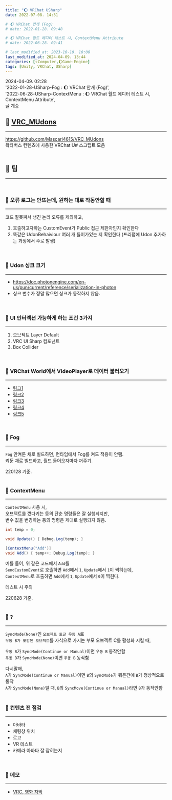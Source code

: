 ```yaml
---
title: "🌔 VRChat USharp"
date: 2022-07-08. 14:31

# 🌔 VRChat 안개 (Fog)
# date: 2022-01-28. 09:48

# 🌔 VRChat 월드 에디터 테스트 시, ContextMenu Attribute
# date: 2022-06-28. 02:41

# last_modified_at: 2023-10-10. 10:00
last_modified_at: 2024-04-09. 13:44
categories: [⭐Computer,🌔Game-Engine]
tags: [Unity, VRChat, USharp]
---
```


2024-04-09. 02:28  
'2022-01-28-USharp-Fog : 🌔 VRChat 안개 (Fog)',  
'2022-06-28-USharp-ContextMenu : 🌔 VRChat 월드 에디터 테스트 시, ContextMenu Attribute',  
글 계승  

## **💫 [VRC_MUdons](https://github.com/Mascari4615/VRC_MUdons)**

---

<https://github.com/Mascari4615/VRC_MUdons>  
왁타버스 컨텐츠에 사용한 VRChat U# 스크립트 모음  
<br>

## **💫 팁**

---
<br>

### **🫧 오류 로그는 안뜨는데, 원하는 대로 작동안할 때**

---

코드 잘못짜서 생긴 논리 오류를 제외하고,  

1. 호출하고자하는 CustomEvent가 Public 접근 제한자인지 확인한다
2. 똑같은 UdonBehaiviour 여러 개 들어가있는 지 확인한다 (프리팹에 Udon 추가하는 과정에서 주로 발생)
<br>

### **🫧 Udon 싱크 크기**

---

- <https://doc.photonengine.com/en-us/pun/current/reference/serialization-in-photon>
- 싱크 변수가 정말 많으면 싱크가 동작하지 않음.
<br>

### **🫧 UI 인터렉션 가능하게 하는 조건 3가지**

---

1. 오브젝트 Layer Default
2. VRC UI Sharp 컴포넌트
3. Box Collider
<br>

### **🫧 VRChat World에서 VideoPlayer로 데이터 불러오기**

---

- [링크1](https://feralresearch.org/lab/api-calls-from-inside-vrc/)
- [링크2](https://ask.vrchat.com/t/http-requests/1803)
- [링크3](https://github.com/Roliga/udon-video-decoder)
- [링크4](https://gitlab.com/anfaux/pixel-proxy/-/blob/main/server-node/modules/encode.js)
- [링크5](https://vrchat.com/home/launch?worldId=wrld_7508e408-ba6a-4478-b772-6af430c89286&instanceId=51500~private(usr_74fd4823-008f-4434-969c-c892e7c143e2)~region(eu)~nonce(031b2879-124f-4943-b075-2700f61ee200))
<br>

### **🫧 Fog**

---

`Fog` 안켜둔 채로 빌드하면, 런타임에서 Fog를 켜도 적용이 안됌.  
켜둔 채로 빌드하고, 월드 들어오자마자 꺼주기.  

220128 기준.  
<br>

### **🫧 ContextMenu**

---

`ContextMenu` 사용 시,  
오브젝트를 껐다키는 등의 단순 명령들은 잘 실행되지만,  
변수 값을 변경하는 등의 명령은 제대로 실행되지 않음.  

```cs
int temp = 0;

void Update() { Debug.Log(temp); }

[ContextMenu("Add")]
void Add() { temp++; Debug.Log(temp); }
```

예를 들어, 위 같은 코드에서 `Add`를  
`SendCustomEvent`로 호출하면 `Add`에서 `1`, `Update`에서 `1`이 찍히는데,  
`ContextMenu`로 호출하면 `Add`에서 `1`, `Update`에서 `0`이 찍힌다.  

테스트 시 주의  

220628 기준.  
<br>

### **🫧 ?**

---

`SyncMode(None)`인 `오브젝트 토글 우동 A`로  
`우동 B가 포함된 오브젝트`를 자식으로 가지는 부모 오브젝트 C를 활성화 시킬 때,  

`우동 B`가 `SyncMode(Continue or Manual)`이면 `우동 B` 동작안함  
`우동 B`가 `SyncMode(None)`이면 `우동 B` 동작함  

다시말해,  
`A`가 `SyncMode(Continue or Manual)`이면 `B`의 `SyncMode`가 뭐든간에 `B`가 정상적으로 동작  
`A`가 `SyncMode(None)`일 때, `B`의 `SyncMove(Continue or Manual)`라면 `B`가 동작안함  
<br>

### **🫧 컨텐츠 전 점검**

---

- 아바타
- 채팅창 위치
- 로고
- VR 테스트
- 카메라 아바타 잘 잡히는지
<br>

### **🫧 메모**

---

- [VRC, 영화 자막](https://twitter.com/vr_hai/status/1495774702521958407?s=20)
<br>
